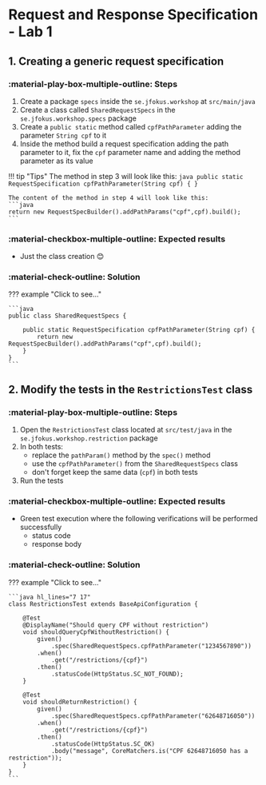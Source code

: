 # Request and Response Specification - Lab 1

## 1. Creating a generic request specification

### :material-play-box-multiple-outline: Steps

1. Create a package `specs` inside the `se.jfokus.workshop` at `src/main/java`
2. Create a class called `SharedRequestSpecs` in the `se.jfokus.workshop.specs` package
3. Create a `public static` method called `cpfPathParameter` adding the parameter `String cpf` to it
4. Inside the method build a request specification adding the path parameter to it, fix the `cpf` parameter name and adding the method parameter as its value

!!! tip "Tips"
    The method in step 3 will look like this:
    ```java
    public static RequestSpecification cpfPathParameter(String cpf) {
    }
    ```


    The content of the method in step 4 will look like this:
    ```java
    return new RequestSpecBuilder().addPathParams("cpf",cpf).build();
    ```

### :material-checkbox-multiple-outline: Expected results

- Just the class creation 😊

### :material-check-outline: Solution

??? example "Click to see..."

    ```java
    public class SharedRequestSpecs {

        public static RequestSpecification cpfPathParameter(String cpf) {
            return new RequestSpecBuilder().addPathParams("cpf",cpf).build();
        }
    }
    ```

## 2. Modify the tests in the `RestrictionsTest` class

### :material-play-box-multiple-outline: Steps

1. Open the `RestrictionsTest` class located at `src/test/java` in the `se.jfokus.workshop.restriction` package
2. In both tests: 
     - replace the `pathParam()` method by the `spec()` method
     - use the `cpfPathParameter()` from the `SharedRequestSpecs` class
     - don't forget keep the same data (`cpf`) in both tests
3. Run the tests

### :material-checkbox-multiple-outline: Expected results

- Green test execution where the following verifications will be performed successfully
    - status code
    - response body

### :material-check-outline: Solution

??? example "Click to see..."

    ```java hl_lines="7 17"
    class RestrictionsTest extends BaseApiConfiguration {

        @Test
        @DisplayName("Should query CPF without restriction")
        void shouldQueryCpfWithoutRestriction() {
            given()
                .spec(SharedRequestSpecs.cpfPathParameter("1234567890"))
            .when()
                .get("/restrictions/{cpf}")
            .then()
                .statusCode(HttpStatus.SC_NOT_FOUND);
        }

        @Test
        void shouldReturnRestriction() {
            given()
                .spec(SharedRequestSpecs.cpfPathParameter("62648716050"))
            .when()
                .get("/restrictions/{cpf}")
            .then()
                .statusCode(HttpStatus.SC_OK)
                .body("message", CoreMatchers.is("CPF 62648716050 has a restriction"));
        }
    }
    ```